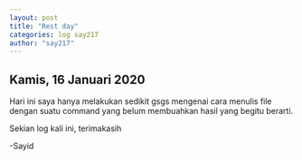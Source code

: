 ```yaml
---
layout: post
title: "Rest day"
categories: log say217
author: "say217"
---
```


## Kamis, 16 Januari 2020


Hari ini saya hanya melakukan sedikit gsgs mengenai cara menulis file dengan suatu command yang belum membuahkan hasil yang begitu berarti.


Sekian log kali ini, terimakasih

-Sayid